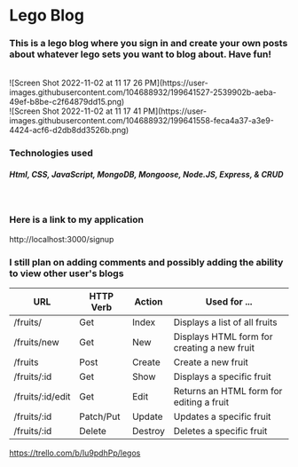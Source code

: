 <h1>Lego Blog</h1>
<h3>This is a lego blog where you sign in and create your own posts about whatever lego sets you want to blog about. Have fun!</h3>
<br>
![Screen Shot 2022-11-02 at 11 17 26 PM](https://user-images.githubusercontent.com/104688932/199641527-2539902b-aeba-49ef-b8be-c2f64879dd15.png)<br>
![Screen Shot 2022-11-02 at 11 17 41 PM](https://user-images.githubusercontent.com/104688932/199641558-feca4a37-a3e9-4424-acf6-d2db8dd3526b.png)
<br>
<h3>Technologies used</h3>
<h5>Html, CSS, JavaScript, MongoDB, Mongoose, Node.JS, Express, & CRUD</h5>
<br>
<h3>Here is a link to my application</h3>
http://localhost:3000/signup
<br>
<h3>I still plan on adding comments and possibly adding the ability to view other user's blogs</h3>



| URL | HTTP Verb | Action | Used for ... |
|-----|-----------|--------|--------------|
| /fruits/ | Get | Index | Displays a list of all fruits |
| /fruits/new | Get | New | Displays HTML form for creating a new fruit |
| /fruits | Post | Create | Create a new fruit |
| /fruits/:id | Get | Show | Displays a specific fruit |
| /fruits/:id/edit | Get | Edit | Returns an HTML form for editing a fruit |
| /fruits/:id | Patch/Put | Update | Updates a specific fruit |
| /fruits/:id | Delete | Destroy | Deletes a specific fruit |

https://trello.com/b/Iu9pdhPp/legos
